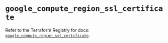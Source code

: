 # `google_compute_region_ssl_certificate`

Refer to the Terraform Registry for docs: [`google_compute_region_ssl_certificate`](https://registry.terraform.io/providers/drfaust92/google/4.16.4/docs/resources/compute_region_ssl_certificate).
